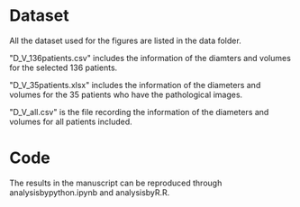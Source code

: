 # Dataset
All the dataset used for the figures are listed in the data folder.

"D_V_136patients.csv" includes the information of the diamters and volumes for the selected 136 patients.

"D_V_35patients.xlsx" includes the information of the diameters and volumes for the 35 patients who have the pathological images.

"D_V_all.csv" is the file recording the information of the diameters and volumes for all patients included.
# Code
The results in the manuscript can be reproduced through analysisbypython.ipynb and analysisbyR.R. 
